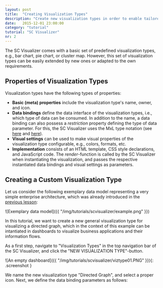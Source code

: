 ```yaml
---
layout: post
title:  "Creating Visualization Types"
description: "Create new visualization types in order to enable tailored and specific visualizations for your data model."
date:   2015-12-01 23:00:00
category: "tutorial"
tutorial: "SC Visualizer"
nr: 2
---
```


The SC Visualizer comes with a basic set of predefined visualization types, e.g., bar chart, pie chart, or cluster map. However, this set of visualization types can be easily extended by new ones or adapted to the own requirements.

## Properties of Visualization Types

Visualization types have the following types of properties:
 
- **Basic (meta) properties** include the visualization type's name, owner, and icon.
- **Data bindings** define the data interface of the visualization types, i.e., which type of data can be consumed. In addition to the name, a data binding can also possess a *restriction* property defining the type of data parameter. For this, the SC Visualizer uses the MxL type notation (see [here](http://www.sociocortex.com/tutorial/2015/12/01/mxl02/) and [here](http://www.sociocortex.com/tutorial/2015/12/01/mxl05/)).
- **Visual settings** can be used to make visual properties of the visualization type configurable, e.g., colors, formats, etc.
- **Implementation** consists of an HTML template, CSS style declarations, and JavaScript code. The *render*-function is called by the SC Visualizer when instantiating the visualization, and passes the respective instantiated data bindings and visual settings as parameters.

## Creating a Custom Visualization Type

Let us consider the following exemplary data model representing a very simple enterprise architecture, which was already introduced in the [previous lesson](http://www.sociocortex.com/tutorial/2015/12/01/visualizer01/):

![Exemplary data model]({{ "/img/tutorials/scvisualizer/example.png" }})

In this tutorial, we want to create a new general visualization type for visualizing a directed graph, which in the context of this example can be intantiated in dashboards to visualize business applications and their information flows.

As a first step, navigate to "Visualization Types" in the top navigation bar of the SC Visualizer, and click the "NEW VISUALIZATION TYPE"-button.

![An empty dashboard]({{ "/img/tutorials/scvisualizer/viztype01.PNG" }}){: .screenshot }

We name the new visualization type "Directed Graph", and select a proper icon. Next, we define the data binding parameters as follows:

